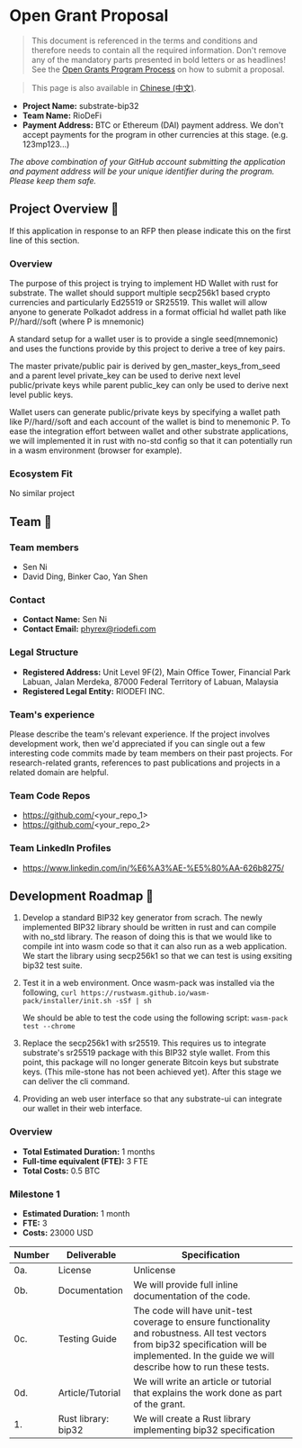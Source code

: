 # Open Grant Proposal

> This document is referenced in the terms and conditions and therefore needs to contain all the required information. Don't remove any of the mandatory parts presented in bold letters or as headlines! See the [Open Grants Program Process](https://github.com/w3f/Open-Grants-Program/blob/master/README_2.md) on how to submit a proposal.

> This page is also available in [Chinese (中文)](./application-template-cn.md).

* **Project Name:** substrate-bip32
* **Team Name:** RioDeFi
* **Payment Address:** BTC or Ethereum (DAI) payment address. We don't accept payments for the program in other currencies at this stage. (e.g. 123mp123...)

*The above combination of your GitHub account submitting the application and payment address will be your unique identifier during the program. Please keep them safe.*

## Project Overview :page_facing_up: 
If this application in response to an RFP then please indicate this on the first line of this section.

### Overview

The purpose of this project is trying to implement HD Wallet with rust for substrate. The wallet should support multiple secp256k1 based crypto currencies and particularly Ed25519 or SR25519. This wallet will allow anyone to generate Polkadot address in a format official hd wallet path like P//hard//soft (where P is mnemonic)

A standard setup for a wallet user is to provide a single seed(mnemonic) and uses the functions provide by this project to derive a tree of key pairs.

The master private/public pair is derived by gen_master_keys_from_seed and a parent level private_key can be used to derive next level public/private keys while parent public_key can only be used to derive next level public keys.

Wallet users can generate public/private keys by specifying a wallet path like P//hard//soft and each account of the wallet is bind to menemonic P. To ease the integration effort between wallet and other substrate applications, we will implemented it in rust with no-std config so that it can potentially run in a wasm environment (browser for example).

### Ecosystem Fit 
No similar project

## Team :busts_in_silhouette:

### Team members
* Sen Ni
* David Ding, Binker Cao, Yan Shen	

### Contact
* **Contact Name:** Sen Ni
* **Contact Email:** phyrex@riodefi.com

### Legal Structure 
* **Registered Address:** Unit Level 9F(2), Main Office Tower, Financial Park Labuan, Jalan Merdeka, 87000 Federal Territory of Labuan, Malaysia
* **Registered Legal Entity:** RIODEFI INC.

### Team's experience
Please describe the team's relevant experience.  If the project involves development work, then we'd appreciated if you can single out a few interesting code commits made by team members on their past projects. For research-related grants, references to past publications and projects in a related domain are helpful.  

### Team Code Repos
* https://github.com/<your_repo_1>
* https://github.com/<your_repo_2>

### Team LinkedIn Profiles
* https://www.linkedin.com/in/%E6%A3%AE-%E5%80%AA-626b8275/

## Development Roadmap :nut_and_bolt: 
 
1. Develop a standard BIP32 key generator from scrach.
   The newly implemented BIP32 library should be written in rust and can compile with no_std library. The reason of doing this is that we would like to compile int into wasm code so that it can also run as a web application. We start the library using secp256k1 so that we can test is using exsiting bip32 test suite.

2. Test it in a web environment.
   Once wasm-pack was installed via the following,
   `curl https://rustwasm.github.io/wasm-pack/installer/init.sh -sSf | sh`

   We should be able to test the code using the following script:
   `wasm-pack test --chrome`

3. Replace the secp256k1 with sr25519. This requires us to integrate substrate's sr25519 package with this BIP32 style wallet. From this point, this package will no longer generate Bitcoin keys but substrate keys. (This mile-stone has not been achieved yet). After this stage we can deliver the cli command.

4. Providing an web user interface so that any substrate-ui can integrate our wallet in their web interface.



### Overview
* **Total Estimated Duration:** 1 months
* **Full-time equivalent (FTE):**  3 FTE
* **Total Costs:** 0.5 BTC

### Milestone 1
* **Estimated Duration:** 1 month
* **FTE:**  3
* **Costs:** 23000 USD

| Number | Deliverable | Specification |
| ------------- | ------------- | ------------- |
| 0a. | License | Unlicense |
| 0b. | Documentation | We will provide full inline documentation of the code. |
| 0c. | Testing Guide | The code will have unit-test coverage to ensure functionality and robustness. All test vectors from bip32 specification will be implemented. In the guide we will describe how to run these tests. | 
| 0d. | Article/Tutorial | We will write an article or tutorial that explains the work done as part of the grant. 
| 1. | Rust library: bip32 | We will create a Rust library implementing bip32 specification |  

